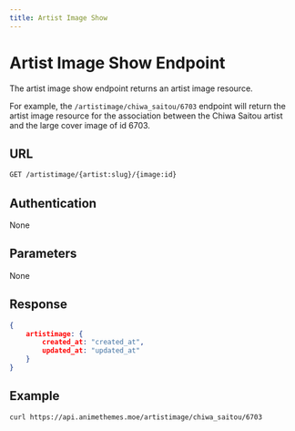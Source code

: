 ```yaml
---
title: Artist Image Show
---
```


# Artist Image Show Endpoint

The artist image show endpoint returns an artist image resource.

For example, the `/artistimage/chiwa_saitou/6703` endpoint will return the artist image resource for the association between the Chiwa Saitou artist and the large cover image of id 6703.

## URL

```sh
GET /artistimage/{artist:slug}/{image:id}
```

## Authentication

None

## Parameters

None

## Response

```json
{
    artistimage: {
        created_at: "created_at",
        updated_at: "updated_at"
    }
}
```

## Example

```bash
curl https://api.animethemes.moe/artistimage/chiwa_saitou/6703
```
